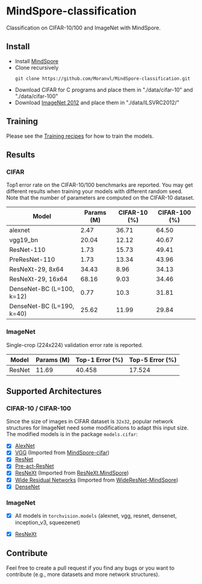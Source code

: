 # MindSpore-classification
Classification on CIFAR-10/100 and ImageNet with MindSpore.

## Install
* Install [MindSpore](https://www.mindspore.cn/)
* Clone recursively
  ```
  git clone https://github.com/Moranvl/MindSpore-classification.git
  ```
* Download CIFAR for C programs and place them in "./data/cifar-10" and "./data/cifar-100"
* Download [ImageNet 2012](https://image-net.org/challenges/LSVRC/index.php) and place them in "./data/ILSVRC2012/"

## Training
Please see the [Training recipes](TRAINING.md) for how to train the models.

## Results

### CIFAR
Top1 error rate on the CIFAR-10/100 benchmarks are reported. You may get different results when training your models with different random seed.
Note that the number of parameters are computed on the CIFAR-10 dataset.

| Model                     | Params (M) | CIFAR-10 (%) | CIFAR-100 (%) |
| -------------------       |------------|--------------|---------------|
| alexnet                   | 2.47       | 36.71        | 64.50         |
| vgg19_bn                  | 20.04      | 12.12        | 40.67         |
| ResNet-110                | 1.73       | 15.73        | 49.41         |
| PreResNet-110             | 1.73       | 13.34        | 43.96         |
| ResNeXt-29, 8x64          | 34.43      | 8.96         | 34.13         |
| ResNeXt-29, 16x64         | 68.16      | 9.03         | 34.46         |
| DenseNet-BC (L=100, k=12) | 0.77        | 10.3         | 31.81         |
| DenseNet-BC (L=190, k=40) | 25.62      | 11.99        | 29.84         |


### ImageNet
Single-crop (224x224) validation error rate is reported. 


| Model             | Params (M) | Top-1 Error (%) | Top-5 Error  (%) |
| -------------------  |------------|-----------------|------------------|
| ResNet            | 11.69      | 40.458          | 17.524           |

[//]: # (| ResNeXt-50  |       |                |                |)


## Supported Architectures

### CIFAR-10 / CIFAR-100
Since the size of images in CIFAR dataset is `32x32`, popular network structures for ImageNet need some modifications to adapt this input size. The modified models is in the package `models.cifar`:
- [x] [AlexNet](https://arxiv.org/abs/1404.5997)
- [x] [VGG](https://arxiv.org/abs/1409.1556) (Imported from [MindSpore-cifar](https://github.com/kuangliu/pytorch-cifar))
- [x] [ResNet](https://arxiv.org/abs/1512.03385)
- [x] [Pre-act-ResNet](https://arxiv.org/abs/1603.05027)
- [x] [ResNeXt](https://arxiv.org/abs/1611.05431) (Imported from [ResNeXt.MindSpore](https://github.com/prlz77/ResNeXt.pytorch))
- [x] [Wide Residual Networks](http://arxiv.org/abs/1605.07146) (Imported from [WideResNet-MindSpore](https://github.com/xternalz/WideResNet-pytorch))
- [x] [DenseNet](https://arxiv.org/abs/1608.06993)

### ImageNet
- [x] All models in `torchvision.models` (alexnet, vgg, resnet, densenet, inception_v3, squeezenet)
- [x] [ResNeXt](https://arxiv.org/abs/1611.05431)


## Contribute
Feel free to create a pull request if you find any bugs or you want to contribute (e.g., more datasets and more network structures).